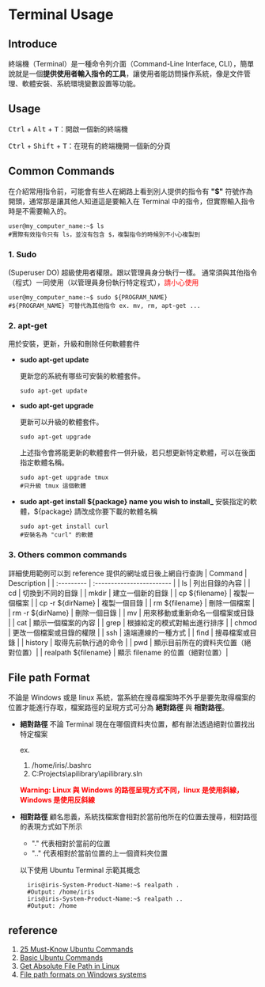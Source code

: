 # Terminal Usage

## Introduce 
終端機（Terminal）是一種命令列介面（Command-Line Interface, CLI），簡單說就是一個<b>提供使用者輸入指令的工具</b>，讓使用者能訪問操作系統，像是文件管理、軟體安裝、系統環境變數設置等功能。

## Usage
<kbd>Ctrl</kbd> + <kbd>Alt</kbd> + <kbd>T</kbd>：開啟一個新的終端機

<kbd>Ctrl</kbd> + <kbd>Shift</kbd> + <kbd>T</kbd>：在現有的終端機開一個新的分頁

## Common Commands
在介紹常用指令前，可能會有些人在網路上看到別人提供的指令有 <b>"\$"</b> 符號作為開頭，通常那是讓其他人知道這是要輸入在 Terminal 中的指令，但實際輸入指令時是不需要輸入的。

```bash=
user@my_computer_name:~$ ls 
#實際有效指令只有 ls，並沒有包含 $，複製指令的時候別不小心複製到
```

### 1. Sudo

(Superuser DO) 超級使用者權限。跟以管理員身分執行一樣。
通常須與其他指令（程式）一同使用（以管理員身份執行特定程式），<font color="red">請小心使用</font>

```bash=
user@my_computer_name:~$ sudo ${PROGRAM_NAME} 
#${PROGRAM_NAME} 可替代為其他指令 ex. mv, rm, apt-get ...
```

### 2. apt-get

用於安裝，更新，升級和刪除任何軟體套件

- **sudo apt-get update**

    更新您的系統有哪些可安裝的軟體套件。

  ```bash=
  sudo apt-get update
  ```

- **sudo apt-get upgrade**

    更新可以升級的軟體套件。

  ```bash=
  sudo apt-get upgrade
  ```

    上述指令會將能更新的軟體套件一併升級，若只想更新特定軟體，可以在後面指定軟體名稱。

  ```
  sudo apt-get upgrade tmux 
  #只升級 tmux 這個軟體
  ```

- **sudo apt-get install ${package} name you wish to install_**
  安裝指定的軟體，\${package} 請改成你要下載的軟體名稱

  ```
  sudo apt-get install curl 
  #安裝名為 "curl" 的軟體
  ```
 
### 3. Others common commands
  詳細使用範例可以到 reference 提供的網址或日後上網自行查詢
  | Command           | Description                |
  | :---------        | :------------------------  |
  | ls                | 列出目錄的內容  |
  | cd                | 切換到不同的目錄 |
  | mkdir             | 建立一個新的目錄 |
  | cp ${filename}    | 複製一個檔案 |
  | cp -r ${dirName}  | 複製一個目錄 |
  | rm  ${filename}   | 刪除一個檔案 |
  | rm -r ${dirName}  | 刪除一個目錄 |
  | mv                | 用來移動或重新命名一個檔案或目錄 |
  | cat               | 顯示一個檔案的內容 |
  | grep              | 根據給定的模式對輸出進行排序 |
  | chmod             | 更改一個檔案或目錄的權限 |
  | ssh               | 遠端連線的一種方式 |
  | find              | 搜尋檔案或目錄 |
  | history           | 取得先前執行過的命令  |
  | pwd               | 顯示目前所在的資料夾位置（絕對位置）|
  | realpath ${filename}        | 顯示 filename 的位置（絕對位置）|
## File path Format
不論是 Windows 或是 linux 系統，當系統在搜尋檔案時不外乎是要先取得檔案的位置才能進行存取，檔案路徑的呈現方式可分為 <b>絕對路徑</b> 與 <b>相對路徑</b>。

- **絕對路徑**
  不論 Terminal 現在在哪個資料夾位置，都有辦法透過絕對位置找出特定檔案 

  ex. 
    1. /home/iris/.bashrc 
    2. C:Projects\apilibrary\apilibrary.sln

  <font color=red><b>Warning: Linux 與 Windows 的路徑呈現方式不同，linux 是使用斜線，Windows 是使用反斜線</b></font>

- **相對路徑**
  顧名思義，系統找檔案會相對於當前他所在的位置去搜尋，相對路徑的表現方式如下所示
  
  -  "\." 代表相對於當前的位置
  -  "\.." 代表相對於當前位置的上一個資料夾位置
  
  以下使用 Ubuntu Terminal 示範其概念
  ```bash=
    iris@iris-System-Product-Name:~$ realpath .
    #Output: /home/iris
    iris@iris-System-Product-Name:~$ realpath ..
    #Output: /home 
  ```

## reference
1. [25 Must-Know Ubuntu Commands](https://learnubuntu.com/top-ubuntu-commands/)
2. [Basic Ubuntu Commands](https://gist.github.com/TechRancher/770a7a2ab7f0edb687e8048e538122e3)
3. [Get Absolute File Path in Linux](https://linuxhandbook.com/get-file-path/)
4. [File path formats on Windows systems](https://learn.microsoft.com/en-us/dotnet/standard/io/file-path-formats)